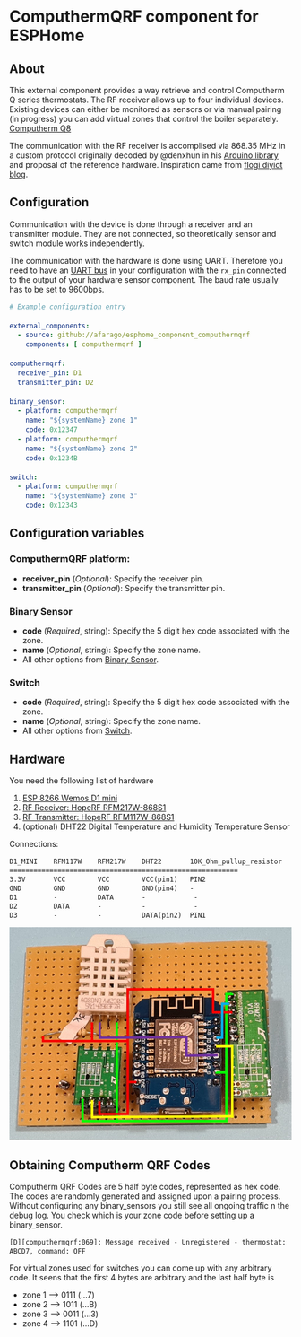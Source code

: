 # ComputhermQRF component for ESPHome

## About
This external component provides a way retrieve and control Computherm Q series thermostats. The RF receiver allows up to four individual devices. Existing devices can either be monitored as sensors or via manual pairing (in progress) you can add virtual zones that control the boiler separately.
[Computherm Q8](https://computherm.info/en/digital_thermostats/computherm_q8rf)

The communication with the RF receiver is accomplised via 868.35 MHz in a custom protocol originally decoded by @denxhun in his [Arduino library](https://github.com/denxhun/ComputhermRF) and proposal of the reference hardware.
Inspiration came from [flogi diyiot blog](https://flogi-diyiot.blog.hu/2021/10/13/rf868mhz_wifi_gateway_esp8266_rfm217w_rfm119w_computherm_q8rf).

## Configuration
Communication with the device is done through a receiver and an transmitter module. They are not connected, so theoretically sensor and switch module works independently. 


The communication with the hardware is done using UART. Therefore you need to have an [UART bus](https://esphome.io/components/uart.html#uart) in your configuration with the `rx_pin` connected to the output of your hardware sensor component. The baud rate usually has to be set to 9600bps.

```yaml
# Example configuration entry

external_components:
  - source: github://afarago/esphome_component_computhermqrf
    components: [ computhermqrf ]

computhermqrf:
  receiver_pin: D1
  transmitter_pin: D2

binary_sensor:
  - platform: computhermqrf
    name: "${systemName} zone 1"
    code: 0x12347
  - platform: computhermqrf
    name: "${systemName} zone 2"
    code: 0x1234B

switch:
  - platform: computhermqrf
    name: "${systemName} zone 3"
    code: 0x12343
```

## Configuration variables

### ComputhermQRF platform:
- **receiver_pin** (*Optional*): Specify the receiver pin.
- **transmitter_pin** (*Optional*): Specify the transmitter pin.

### Binary Sensor
- **code** (*Required*, string): Specify the 5 digit hex code associated with the zone.
- **name** (*Optional*, string): Specify the zone name.
- All other options from [Binary Sensor](https://esphome.io/components/binary_sensor/index.html#config-binary_sensor).

### Switch
- **code** (*Required*, string): Specify the 5 digit hex code associated with the zone.
- **name** (*Optional*, string): Specify the zone name.
- All other options from [Switch](https://esphome.io/components/switch/index.html#config-switch).

## Hardware
You need the following list of hardware
1. [ESP 8266 Wemos D1 mini](https://www.hestore.hu/prod_10037901.html)
2. [RF Receiver: HopeRF RFM217W-868S1](https://en.maritex.com.pl/product/show/52755.html)
3. [RF Transmitter: HopeRF RFM117W-868S1](https://www.chipcad.hu/hu/product/rf-products-hoperf-askook-module/rfm117w-868s1--HRF146)
4. (optional) DHT22 Digital Temperature and Humidity Temperature Sensor

Connections:

    D1_MINI    RFM117W    RFM217W    DHT22       10K_Ohm_pullup_resistor
    =========================================================
    3.3V       VCC        VCC        VCC(pin1)   PIN2
    GND        GND        GND        GND(pin4)   -
    D1         -          DATA       -            -
    D2         DATA       -          -            -
    D3         -          -          DATA(pin2)  PIN1

![module connections](./doc/d1computherm_wiring.jpg "module connections")

## Obtaining Computherm QRF Codes
Computherm QRF Codes are 5 half byte codes, represented as hex code.
The codes are randomly generated and assigned upon a pairing process. Without configuring any binary_sensors you still see all ongoing traffic n the debug log. You check which is your zone code before setting up a binary_sensor.

```
[D][computhermqrf:069]: Message received - Unregistered - thermostat: ABCD7, command: OFF
```

For virtual zones used for switches you can come up with any arbitrary code.
It seens that the first 4 bytes are arbitrary and the last half byte is
* zone 1 --> 0111 (...7)
* zone 2 --> 1011 (...B)
* zone 3 --> 0011 (...3)
* zone 4 --> 1101 (...D)
